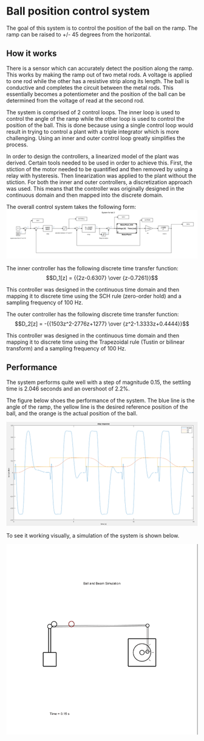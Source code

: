 # Ball position control system
The goal of this system is to control the position of the ball on the ramp. The ramp can be raised to +/- 45 degrees from the horizontal.

## How it works

There is a sensor which can accurately detect the position along the ramp. This works by making the ramp out of two metal rods. A voltage is applied to one rod while the other has a resistive strip along its length. The ball is conductive and completes the circuit between the metal rods. This essentially becomes a potentiometer and the position of the ball can be determined from the voltage of read at the second rod.

The system is comprised of 2 control loops. The inner loop is used to control the angle of the ramp while the other loop is used to control the position of the ball. This is done because using a single control loop would result in trying to control a plant with a triple integrator which is more challenging. Using an inner and outer control loop greatly simplifies the process.

In order to design the controllers, a linearized model of the plant was derived. Certain tools needed to be used in order to achieve this. First, the stiction of the motor needed to be quantified and then removed by using a relay with hysteresis. Then linearization was applied to the plant without the stiction. For both the inner and outer controllers, a discretization approach was used. This means that the controller was originally designed in the continuous domain and then mapped into the discrete domain.

The overall control system takes the following form:
![The control system configuration](/images/control_system.png)

The inner controller has the following discrete time transfer function:
$$D_1[z] = {{2z-0.6307} \over {z-0.7261}}$$

This controller was designed in the continuous time domain and then mapping it to discrete time using the SCH rule (zero-order hold) and a sampling frequency of 100 Hz.

The outer controller has the following discrete time transfer function:
$$D_2[z] = -{{1503z^2-2776z+1277} \over {z^2-1.3333z+0.4444}}$$

This controller was designed in the continuous time domain and then mapping it to discrete time using the Trapezoidal rule (Tustin or bilinear transform) and a sampling frequency of 100 Hz.


## Performance

The system performs quite well with a step of magnitude 0.15, the settling time is 2.046 seconds and an overshoot of 2.2%.

The figure below shoes the performance of the system. The blue line is the angle of the ramp, the yellow line is the desired reference position of the ball, and the orange is the actual position of the ball.

![The performance graph](/images/performance.png)

To see it working visually, a simulation of the system is shown below.

![A GIF of the simulated system functioning](/images/ball.gif)
